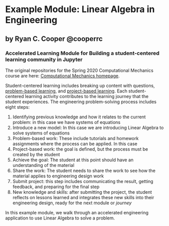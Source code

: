 # Example Module: Linear Algebra in Engineering
## by Ryan C. Cooper @cooperrc
### Accelerated Learning Module for Building a student-centered learning community in Jupyter

The original repositories for the Spring 2020 Computational Mechanics
course are here: [Computational Mechanics
homepage](https://github.uconn.edu/rcc02007/Computational_Mechanics/). 

Student-centered learning includes breaking up content with questions,
[problem-based learning](), and [project-based learning](). Each
student-centered learning activity contributes to the learning journey
that the student experiences. The engineering problem-solving process
includes eight steps: 

1. Identifying previous knowledge and how it relates to the current
problem: in this case we have systems of equations
2. Introduce a new model: In this case we are introducing Linear Algebra
to solve systems of equations
3. Problem-based work: These include tutorials and homework assignments
where the process can be applied. In this case 
4. Project-based work: the goal is defined, but the process must be
created by the student
5. Achieve the goal: The student at this point should have an
understanding of the material
6. Share the work: The student needs to share the work to see how the
material applies to engineering design work
7. Submit project: this step includes communicating the result, getting
feedback, and preparing for the final step
8. New knowledge and skills: after submitting the project, the student
reflects on lessons learned and integrates these new skills into their
engineering design, ready for the next module or _journey_

In this
example module, we walk through an accelerated engineering application to use
Linear Algebra to solve a problem. 

